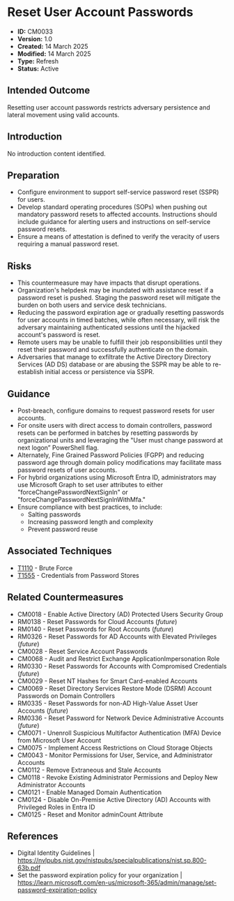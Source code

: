 # Reset User Account Passwords

* **ID:** CM0033
* **Version:** 1.0
* **Created:** 14 March 2025
* **Modified:** 14 March 2025
* **Type:** Refresh
* **Status:** Active

## Intended Outcome

Resetting user account passwords restricts adversary persistence and lateral movement using valid accounts.

## Introduction

No introduction content identified.

## Preparation

- Configure environment to support self-service password reset (SSPR) for users.
- Develop standard operating procedures (SOPs) when pushing out mandatory password resets to affected accounts. Instructions should include guidance for alerting users and instructions on self-service password resets.
- Ensure a means of attestation is defined to verify the veracity of users requiring a manual password reset.


## Risks

- This countermeasure may have impacts that disrupt operations.
- Organization's helpdesk may be inundated with assistance reset if a password reset is pushed. Staging the password reset will mitigate the burden on both users and service desk technicians. 
- Reducing the password expiration age or gradually resetting passwords for user accounts in timed batches, while often necessary, will risk the adversary maintaining authenticated sessions until the hijacked account's password is reset.
- Remote users may be unable to fulfill their job responsibilities until they reset their password and successfully authenticate on the domain. 
- Adversaries that manage to exfiltrate the Active Directory Directory Services (AD DS) database or are abusing the SSPR may be able to re-establish initial access or persistence via SSPR.  

## Guidance

- Post-breach, configure domains to request password resets for user accounts. 
- For onsite users with direct access to domain controllers, password resets can be performed in batches by resetting passwords by organizational units and leveraging the "User must change password at next logon” PowerShell flag. 
- Alternately, Fine Grained Password Policies (FGPP) and reducing password age through domain policy modifications may facilitate mass password resets of user accounts.
- For hybrid organizations using Microsoft Entra ID, administrators may use Microsoft Graph to set user attributes to either "forceChangePasswordNextSignIn" or "forceChangePasswordNextSignInWithMfa." 
- Ensure compliance with best practices, to include:
    - Salting passwords
    - Increasing password length and complexity
    - Prevent password reuse 

    

## Associated Techniques

- [T1110](https://attack.mitre.org/techniques/T1110) - Brute Force
- [T1555](https://attack.mitre.org/techniques/T1555) - Credentials from Password Stores

## Related Countermeasures

- CM0018 - Enable Active Directory (AD) Protected Users Security Group
- RM0138 - Reset Passwords for Cloud Accounts (*future*)
- RM0140 - Reset Passwords for Root Accounts (*future*)
- RM0326 - Reset Passwords for AD Accounts with Elevated Privileges (*future*)
- CM0028 - Reset Service Account Passwords
- CM0068 - Audit and Restrict Exchange ApplicationImpersonation Role
- RM0330 - Reset Passwords for Accounts with Compromised Credentials (*future*)
- CM0029 - Reset NT Hashes for Smart Card-enabled Accounts
- CM0069 - Reset Directory Services Restore Mode (DSRM) Account Passwords on Domain Controllers
- RM0335 - Reset Passwords for non-AD High-Value Asset User Accounts (*future*)
- RM0336 - Reset Password for Network Device Administrative Accounts (*future*)
- CM0071 - Unenroll Suspicious Multifactor Authentication (MFA) Device from Microsoft User Account
- CM0075 - Implement Access Restrictions on Cloud Storage Objects
- CM0043 - Monitor Permissions for User, Service, and Administrator Accounts
- CM0112 - Remove Extraneous and Stale Accounts
- CM0118 - Revoke Existing Administrator Permissions and Deploy New Administrator Accounts
- CM0121 - Enable Managed Domain Authentication
- CM0124 - Disable On-Premise Active Directory (AD) Accounts with Privileged Roles in Entra ID
- CM0125 - Reset and Monitor adminCount Attribute

## References

- Digital Identity Guidelines | <https://nvlpubs.nist.gov/nistpubs/specialpublications/nist.sp.800-63b.pdf>
- Set the password expiration policy for your organization | <https://learn.microsoft.com/en-us/microsoft-365/admin/manage/set-password-expiration-policy>
